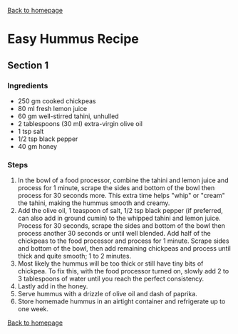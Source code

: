 [Back to homepage](https://ah-jia.github.io/)

# Easy Hummus Recipe

## Section 1
### Ingredients
- 250 gm cooked chickpeas
- 80 ml fresh lemon juice 
- 60 gm well-stirred tahini, unhulled
- 2 tablespoons (30 ml) extra-virgin olive oil
- 1 tsp salt 
- 1/2 tsp black pepper
- 40 gm honey

### Steps
1. In the bowl of a food processor, combine the tahini and lemon juice and process for 1 minute, scrape the sides and bottom of the bowl then process for 30 seconds more. This extra time helps "whip" or "cream" the tahini, making the hummus smooth and creamy.
2. Add the olive oil, 1 teaspoon of salt, 1/2 tsp black pepper (if preferred, can also add in ground cumin) to the whipped tahini and lemon juice. Process for 30 seconds, scrape the sides and bottom of the bowl then process another 30 seconds or until well blended. Add half of the chickpeas to the food processor and process for 1 minute. Scrape sides and bottom of the bowl, then add remaining chickpeas and process until thick and quite smooth; 1 to 2 minutes.
3. Most likely the hummus will be too thick or still have tiny bits of chickpea. To fix this, with the food processor turned on, slowly add 2 to 3 tablespoons of water until you reach the perfect consistency.
4. Lastly add in the honey. 
5. Serve hummus with a drizzle of olive oil and dash of paprika. 
6. Store homemade hummus in an airtight container and refrigerate up to one week.

[Back to homepage](https://ah-jia.github.io/)
